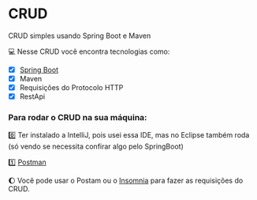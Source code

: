 # CRUD
CRUD simples usando Spring Boot e Maven

:computer: Nesse CRUD você encontra tecnologias como:

- [X] [Spring Boot](https://start.spring.io/)
- [X] Maven
- [X] Requisições do Protocolo HTTP
- [X] RestApi

### Para rodar o CRUD na sua máquina:

:zero: Ter instalado a IntelliJ, pois usei essa IDE, mas no Eclipse também roda (só vendo se necessita confirar algo pelo SpringBoot)

:one: [Postman](https://www.postman.com/)

:moon: Você pode usar o Postam ou o [Insomnia](https://insomnia.rest/download) para fazer as requisições do CRUD.

